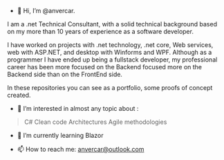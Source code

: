 - 👋 Hi, I’m @anvercar.

I am a .net Technical Consultant, with a solid technical background based on my more than 10 years of experience as a software developer.

I have worked on projects with .net technology, .net core, Web services, web with ASP.NET, and desktop with
Winforms and WPF.
Although as a programmer I have ended up being a fullstack developer, my professional career has been more focused on the Backend
focused more on the Backend side than on the FrontEnd side.

In these repositories you can see as a portfolio, some proofs of concept created.

- 👀 I’m interested in almost any topic about :

 > C#
 > Clean code
 > Architectures
 > Agile methodologies

- 🌱 I’m currently learning Blazor

- 📫 How to reach me: 
                       anvercar@outlook.com

<!---
anvercar/anvercar is a ✨ special ✨ repository because its `README.md` (this file) appears on your GitHub profile.
You can click the Preview link to take a look at your changes.
--->
